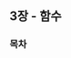 ## 3장 - 함수

### 목차
<!--
- [이 책을 읽고 나면...](#1)
- [프로그래밍, 코드란?](#2)
- ['코드 감각'](#3)
- [깨끗한 코드란?](#4)
- [보이스카우트 규칙](#5)
- [프리퀄과 원칙](#6)

---

<a name="1"></a>
### 이 책을 읽고 나면...
- 좋은 코드와 나쁜 코드를 구분하는 능력이 생긴다.
- 좋은 코드를 작성하는 방법을 익힌다.
- 나쁜 코드를 좋은 코드로 바꾸는 실력이 쌓인다.

```java
// 의도가 드러나지 않는 이름(주석 필요)
int d;	// 경과 시간(단위: 날짜)

// 의도가 드러나는 이름들
int elapsedTimeInDays;
int daysSinceCreation;
int daysSinceModification;
int fileAgeInDays;
```

<details>
	<summary>
		비야네 스트롭스트룹(Bjarne Stroustup) - C++ 창시자이자 The C++ Programming Language 저자
	</summary>
	
> *나는 우아하고 효율적인 코드를 좋아한다. 논리가 간단해야 버그가 숨어들지 못한다. 의존성을 최대한 줄여야 유지보수가 쉬워진다. 오류는 명백한 전략에 의거해 철저히 처리한다. 성능을 최적으로 유지해야 사람들이 원칙 없는 최적화로 코드를 망치려는 유혹에 빠지지 않는다. 깨끗한 코드는 한 가지를 제대로 한다.*
</details>

-->

